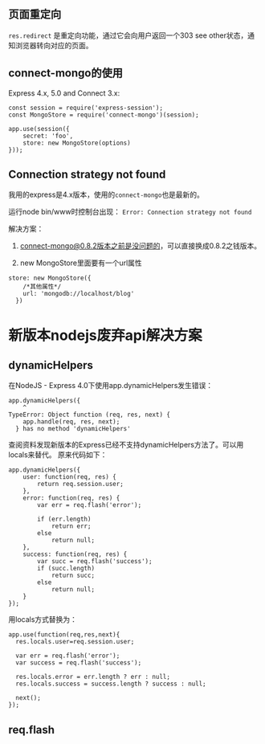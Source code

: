 ## 页面重定向

`res.redirect` 是重定向功能，通过它会向用户返回一个303 see other状态，通知浏览器转向对应的页面。

## connect-mongo的使用

Express 4.x, 5.0 and Connect 3.x:
```
const session = require('express-session');
const MongoStore = require('connect-mongo')(session);
 
app.use(session({
    secret: 'foo',
    store: new MongoStore(options)
}));
```

## Connection strategy not found

我用的express是4.x版本，使用的`connect-mongo`也是最新的。

运行node bin/www时控制台出现：
`Error: Connection strategy not found`

解决方案：

1. connect-mongo@0.8.2版本之前是没问题的，可以直接换成0.8.2之钱版本。

2. new MongoStore里面要有一个url属性
```
store: new MongoStore({  
    /*其他属性*/  
    url: 'mongodb://localhost/blog'  
  })  
```

# 新版本nodejs废弃api解决方案

## dynamicHelpers

在NodeJS - Express 4.0下使用app.dynamicHelpers发生错误：
```
app.dynamicHelpers({
    ^
TypeError: Object function (req, res, next) {
    app.handle(req, res, next);
  } has no method 'dynamicHelpers'
```

查阅资料发现新版本的Express已经不支持dynamicHelpers方法了。可以用locals来替代。
原来代码如下：
```
app.dynamicHelpers({
    user: function(req, res) {
        return req.session.user;
    },
    error: function(req, res) {
        var err = req.flash('error');

        if (err.length)
            return err;
        else
            return null;
    },
    success: function(req, res) {
        var succ = req.flash('success');
        if (succ.length)
            return succ;
        else
            return null;
    }
});
```

用locals方式替换为：
```
app.use(function(req,res,next){
  res.locals.user=req.session.user;

  var err = req.flash('error');
  var success = req.flash('success');

  res.locals.error = err.length ? err : null;
  res.locals.success = success.length ? success : null;
   
  next();
});
```

## req.flash
